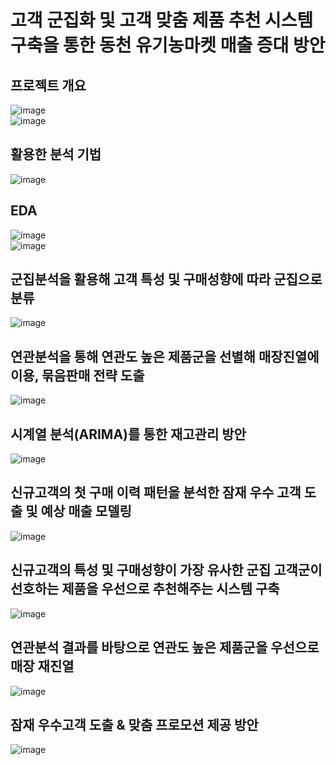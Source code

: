 고객 군집화 및 고객 맞춤 제품 추천 시스템 구축을 통한 동천 유기농마켓 매출 증대 방안
============================================================
## 프로젝트 개요   
   
![image](https://user-images.githubusercontent.com/55820227/89750308-62143680-db06-11ea-9501-3e5a962baed1.png)   
![image](https://user-images.githubusercontent.com/55820227/89750311-693b4480-db06-11ea-9149-c823eab21992.png)   
## 활용한 분석 기법   
   
![image](https://user-images.githubusercontent.com/55820227/89750316-6dfff880-db06-11ea-9f7a-7d48a121f202.png)   
## EDA   
   
![image](https://user-images.githubusercontent.com/55820227/89750320-722c1600-db06-11ea-93d9-cb903a14c581.png)   
![image](https://user-images.githubusercontent.com/55820227/89750336-7fe19b80-db06-11ea-9f50-ed9d0fdbfd6b.png)   

## 군집분석을 활용해 고객 특성 및 구매성향에 따라 군집으로 분류   
   
![image](https://user-images.githubusercontent.com/55820227/89750341-88d26d00-db06-11ea-96e6-b3a23c37ba27.png)   
   

## 연관분석을 통해 연관도 높은 제품군을 선별해 매장진열에 이용, 묶음판매 전략 도출   
   
![image](https://user-images.githubusercontent.com/55820227/89750346-912aa800-db06-11ea-8089-04ccfcd4adfe.png)   
## 시계열 분석(ARIMA)를 통한 재고관리 방안   
   
![image](https://user-images.githubusercontent.com/55820227/89750361-9982e300-db06-11ea-9d51-e4af5366676d.png)   
## 신규고객의 첫 구매 이력 패턴을 분석한 잠재 우수 고객 도출 및 예상 매출 모델링   
   
![image](https://user-images.githubusercontent.com/55820227/89750368-a7386880-db06-11ea-9d0c-7a398f80d18e.png)   
## 신규고객의 특성 및 구매성향이 가장 유사한 군집 고객군이 선호하는 제품을 우선으로 추천해주는 시스템 구축   
   
![image](https://user-images.githubusercontent.com/55820227/89750387-b8817500-db06-11ea-9808-6794a5b1563c.png)   
## 연관분석 결과를 바탕으로 연관도 높은 제품군을 우선으로 매장 재진열   
   
![image](https://user-images.githubusercontent.com/55820227/89750394-c1724680-db06-11ea-89ef-3f509812c6ca.png)
   
## 잠재 우수고객 도출 & 맞춤 프로모션 제공 방안
   
![image](https://user-images.githubusercontent.com/55820227/89750399-cd5e0880-db06-11ea-99c2-77dac8f4b324.png)
